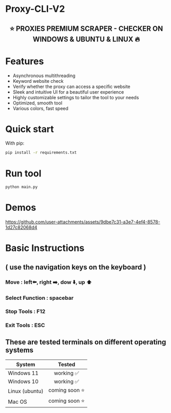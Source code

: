 # Proxy-CLI-V2


<h2 align="center">
  ⭐️ PROXIES PREMIUM SCRAPER - CHECKER ON WINDOWS &amp; UBUNTU &amp; LINUX 🔥
</h2>

# Features

- Asynchronous multithreading
- Keyword website check
- Verify whether the proxy can access a specific website
- Sleek and intuitive UI for a beautiful user experience
- Highly customizable settings to tailor the tool to your needs
- Optimized, smooth tool
- Various colors, fast speed

# Quick start

With pip:

```bash
pip install -r requirements.txt
```

# Run tool
```bash
python main.py
```

# Demos

https://github.com/user-attachments/assets/9dbe7c31-a3e7-4ef4-8578-1d27c82068d4

# Basic Instructions
## ( use the navigation keys on the keyboard )
### Move : left⬅️, right ➡️, dow ⬇️, up ⬆️
### Select Function : spacebar
### Stop Tools : F12
### Exit Tools : ESC


## These are tested terminals on different operating systems

| System | Tested |
|--|--|
| Windows 11| <div align="center">working ✅</div> |
| Windows 10 | <div align="center">working ✅</div> |
| Linux (ubuntu) | <div align="center">coming soon ⭐️</div> |
| Mac OS | <div align="center">coming soon ⭐️</div> |
